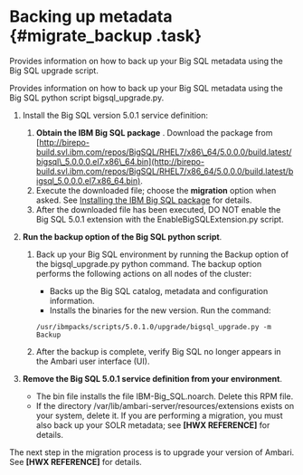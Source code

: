 # Backing up metadata {#migrate_backup .task}

Provides information on how to back up your Big SQL metadata using the Big SQL upgrade script.

Provides information on how to back up your Big SQL metadata using the Big SQL python script bigsql\_upgrade.py.

1.  Install the Big SQL version 5.0.1 service definition:
    1.  **Obtain the IBM Big SQL package** . Download the package from [http://birepo-build.svl.ibm.com/repos/BigSQL/RHEL7/x86\_64/5.0.0.0/build.latest/bigsql\_5.0.0.0.el7.x86\_64.bin](http://birepo-build.svl.ibm.com/repos/BigSQL/RHEL7/x86_64/5.0.0.0/build.latest/bigsql_5.0.0.0.el7.x86_64.bin).
    2.  Execute the downloaded file; choose the **migration** option when asked. See [Installing the IBM Big SQL package](hdp_valaddinst.md#) for details.
    3.  After the downloaded file has been executed, DO NOT enable the Big SQL 5.0.1 extension with the EnableBigSQLExtension.py script.
2.  **Run the backup option of the Big SQL python script**.
    1.  Back up your Big SQL environment by running the Backup option of the bigsql\_upgrade.py python command. The backup option performs the following actions on all nodes of the cluster:

        -   Backs up the Big SQL catalog, metadata and configuration information.
        -   Installs the binaries for the new version.
        Run the command:

        ```
        /usr/ibmpacks/scripts/5.0.1.0/upgrade/bigsql_upgrade.py -m Backup
        ```

    2.  After the backup is complete, verify Big SQL no longer appears in the Ambari user interface \(UI\).
3.  **Remove the Big SQL 5.0.1 service definition from your environment**.

    -   The bin file installs the file IBM-Big\_SQL.noarch. Delete this RPM file.
    -   If the directory /var/lib/ambari-server/resources/extensions exists on your system, delete it.
    If you are performing a migration, you must also back up your SOLR metadata; see **\[HWX REFERENCE\]** for details.


The next step in the migration process is to upgrade your version of Ambari. See **\[HWX REFERENCE\]** for details.


